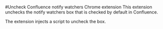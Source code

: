 #Uncheck Confluence notify watchers Chrome extension
This extension unchecks the notify watchers box that is checked by default in Confluence.

The extension injects a script to uncheck the box.
